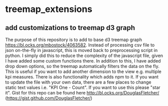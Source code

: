 # treemap_extensions
## add customizations to treemap d3 graph

The purpose of this repository is to add to base d3 treemap graph https://bl.ocks.org/mbostock/4063582. Instead of processing csv 
file to json on-the-fly in javascript, this is moved back to preprocessing script in python. I simply did this to reduce the complexity 
of the javascript file, given I have added some custom functions there. In addition to this, I have added drop down options, so the 
treemap automatically filters the data on the fly. This is useful if you want to add another dimension to the view e.g. multiple kpi measures. 
There is also functionality which adds npm to it. If you want to update the file with your own data, there are a 
few places to change static text values i.e. "KPI One - Count". If you want to use this please "star it". Gist for this repo can be found here 
http://bl.ocks.org/DouglasFletcher/
(https://gist.github.com/DouglasFletcher/)

